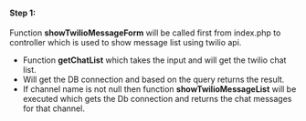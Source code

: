 #### Step 1:

Function **showTwilioMessageForm** will be called first from index.php to controller which is used to show message list using twilio api.

- Function **getChatList** which takes the input and will get the twilio chat list.
- Will get the DB connection and based on the query returns the result.
- If channel name is not null then function **showTwilioMessageList** will be executed which gets the Db connection and returns the chat messages for that channel.
